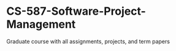 # CS-587-Software-Project-Management
Graduate course with all assignments, projects, and term  papers
